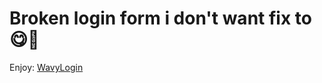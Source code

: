 # Broken login form i don't want fix to😋🤝

Enjoy: [WavyLogin](https://ihorkovich.github.io/wavylogin.github.io/)
